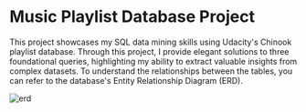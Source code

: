 # Music Playlist Database Project

This project showcases my SQL data mining skills using Udacity's Chinook playlist database. Through this project, I provide elegant solutions to three foundational queries, highlighting my ability to extract valuable insights from complex datasets. To understand the relationships between the tables, you can refer to the database's Entity Relationship Diagram (ERD).


![erd](https://github.com/user-attachments/assets/d873b2c4-50e5-456c-b39e-e266c36aa98c)
